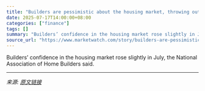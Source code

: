 ```yaml
---
title: "Builders are pessimistic about the housing market, throwing out ‘outrageous’ incentives to reel in buyers"
date: 2025-07-17T14:00:00+08:00
categories: ["finance"]
tags: []
summary: "Builders’ confidence in the housing market rose slightly in July, the National Association of Home Builders said."
source_url: "https://www.marketwatch.com/story/builders-are-pessimistic-about-the-housing-market-throwing-out-outrageous-incentives-to-reel-in-buyers-bd798026?mod=mw_rss_topstories"
---
```


Builders’ confidence in the housing market rose slightly in July, the National Association of Home Builders said.

---

*来源: [原文链接](https://www.marketwatch.com/story/builders-are-pessimistic-about-the-housing-market-throwing-out-outrageous-incentives-to-reel-in-buyers-bd798026?mod=mw_rss_topstories)*
